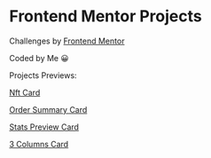 # Frontend Mentor Projects

Challenges by [Frontend Mentor](https://www.frontendmentor.io)

Coded by Me 😀

Projects Previews:

[Nft Card](https://earslanyunus-nftcard.netlify.app/) 

[Order Summary Card](https://earslanyunus-ordercard.netlify.app/)

[Stats Preview Card](https://earslanyunus-statspreviewcard.netlify.app/)

[3 Columns Card](https://earslanyunus-3columnscard.netlify.app/)
